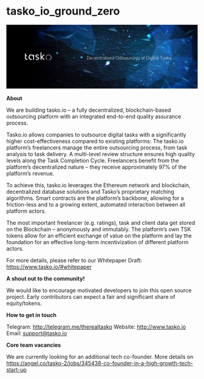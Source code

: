 # tasko_io_ground_zero
![alt tag](https://github.com/tasko-io/tasko_io_ground_zero/blob/master/Banner.png?raw=true)

**About**

We are building tasko.io – a fully decentralized, blockchain-based outsourcing platform with an integrated end-to-end quality assurance process. 

Tasko.io allows companies to outsource digital tasks with a significantly higher cost-effectiveness compared to existing platforms: The tasko.io platform’s freelancers manage the entire outsourcing process, from task analysis to task delivery. A multi-level review structure ensures high quality levels along the Task Completion Cycle. Freelancers benefit from the platform’s decentralized nature – they receive approximately 97% of the platform’s revenue. 

To achieve this, tasko.io leverages the Ethereum network and blockchain, decentralized database solutions and Tasko’s proprietary matching algorithms. Smart contracts are the platform’s backbone, allowing for a friction-less and to a growing extent, automated interaction between all platform actors. 

The most important freelancer (e.g. ratings), task and client data get stored on the Blockchain – anonymously and immutably. The platform’s own TSK tokens allow for an efficient exchange of value on the platform and lay the foundation for an effective long-term incentivization of different platform actors.

For more details, please refer to our Whitepaper Draft: https://www.tasko.io/#whitepaper


**A shout out to the community!**

We would like to encourage motivated developers to join this open source project. Early contributors can expect a fair and significant share of equity/tokens.

**How to get in touch**


Telegram: http://telegram.me/therealtasko
Website: http://www.tasko.io
Email: support@tasko.io

**Core team vacancies**


We are currently looking for an additional tech co-founder. More details on https://angel.co/tasko-2/jobs/345438-co-founder-in-a-high-growth-tech-start-up
